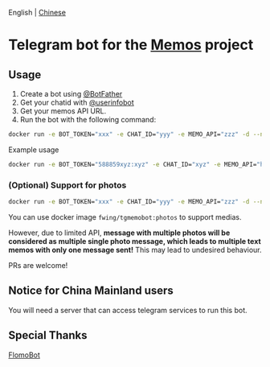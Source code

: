 English | [Chinese](README.zh_CN.md)

# Telegram bot for the [Memos](https://github.com/usememos/memos) project

## Usage

1. Create a bot using [@BotFather](https://t.me/BotFather)
2. Get your chatid with [@userinfobot](https://t.me/userinfobot)
3. Get your memos API URL.
4. Run the bot with the following command:

```bash
docker run -e BOT_TOKEN="xxx" -e CHAT_ID="yyy" -e MEMO_API="zzz" -d --name tgmemobot fwing/tgmemobot
```

Example usage

```bash
docker run -e BOT_TOKEN="588859xyz:xyz" -e CHAT_ID="xyz" -e MEMO_API="https://example.com/api/memo?openId=xyz" -d --name tgmemobot fwing/tgmemobot
```

### (Optional) Support for photos

```bash
docker run -e BOT_TOKEN="xxx" -e CHAT_ID="yyy" -e MEMO_API="zzz" -d --name tgmemobot fwing/tgmemobot:photos
```

You can use docker image `fwing/tgmemobot:photos` to support medias.

However, due to limited API, **message with multiple photos will be considered as multiple single photo message, which
leads to multiple text memos with only one message sent!** This may lead to undesired behaviour.

PRs are welcome!

## Notice for China Mainland users

You will need a server that can access telegram services to run this bot.

## Special Thanks

[FlomoBot](https://github.com/wogong/flomobot)